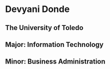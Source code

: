 <h1>
Devyani Donde
</h1>
<h2>The University of Toledo</h2>
<h2>Major: Information Technology</h2>
<h2>Minor: Business Administration</h2>

